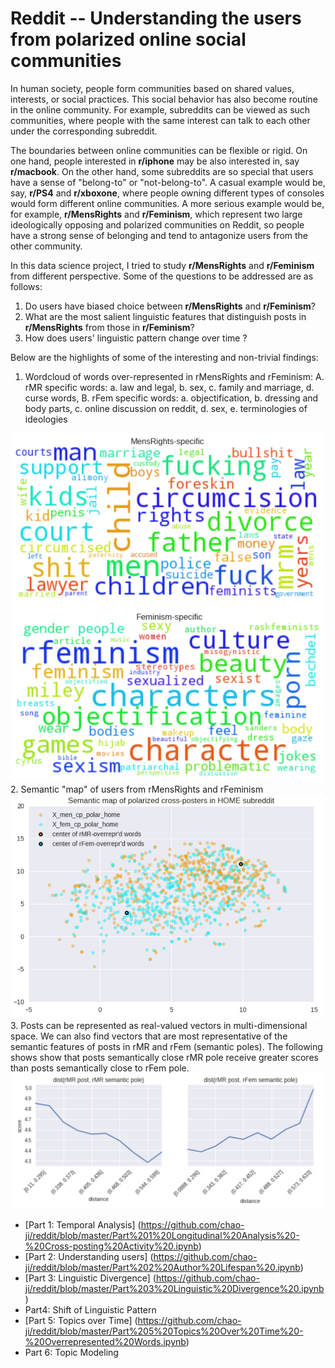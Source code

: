 # Reddit -- Understanding the users from polarized online social communities

In human society, people form communities based on shared values, interests, or social practices. This social behavior has also become routine in the online community. For example, subreddits can be viewed as such communities, where people with the same interest can talk to each other under the corresponding subreddit.

The boundaries between online communities can be flexible or rigid. On one hand, people interested in **r/iphone** may be also interested in, say **r/macbook**. On the other hand, some subreddits are so special that users have a sense of "belong-to" or "not-belong-to". A casual example would be, say, **r/PS4** and **r/xboxone**, where people owning different types of consoles would form different online communities. A more serious example would be, for example, **r/MensRights** and **r/Feminism**, which represent two large ideologically opposing and polarized communities on Reddit, so people have a strong sense of belonging and tend to antagonize users from the other community. 

In this data science project, I tried to study **r/MensRights** and **r/Feminism** from different perspective. Some of the questions to be addressed are as follows:

1. Do users have biased choice between **r/MensRights** and **r/Feminism**?
2. What are the most salient linguistic features that distinguish posts in **r/MensRights** from those in **r/Feminism**?
3. How does users' linguistic pattern change over time ?

Below are the highlights of some of the interesting and non-trivial findings:

1. Wordcloud of words over-represented in rMensRights and rFeminism: 
  A. rMR specific words:
    a. law and legal,
    b. sex,
    c. family and marriage,
    d. curse words,
  B. rFem specific words:
    a. objectification,
    b. dressing and body parts,
    c. online discussion on reddit,
    d. sex,
    e. terminologies of ideologies
    
<img src="https://github.com/chao-ji/reddit/blob/master/wordcloud1.png" width="600">
<img src="https://github.com/chao-ji/reddit/blob/master/wordcloud2.png" width="600">
2. Semantic "map" of users from rMensRights and rFeminism
<img src="https://github.com/chao-ji/reddit/blob/master/authorvec1.png" width="600">
3. Posts can be represented as real-valued vectors in multi-dimensional space. We can also find vectors that are most representative of the semantic features of posts in rMR and rFem (semantic poles). The following shows show that posts semantically close rMR pole receive greater scores than posts semantically close to rFem pole.
<img src="https://github.com/chao-ji/reddit/blob/master/score_sempoles.png" width="600">


* [Part 1: Temporal Analysis] (https://github.com/chao-ji/reddit/blob/master/Part%201%20Longitudinal%20Analysis%20-%20Cross-posting%20Activity%20.ipynb)
* [Part 2: Understanding users] (https://github.com/chao-ji/reddit/blob/master/Part%202%20Author%20Lifespan%20.ipynb)
* [Part 3: Linguistic Divergence] (https://github.com/chao-ji/reddit/blob/master/Part%203%20Linguistic%20Divergence%20.ipynb)
* Part4: Shift of Linguistic Pattern
* [Part 5: Topics over Time] (https://github.com/chao-ji/reddit/blob/master/Part%205%20Topics%20Over%20Time%20-%20Overrepresented%20Words.ipynb)
* Part 6: Topic Modeling
